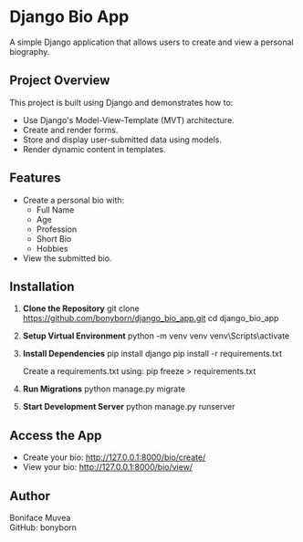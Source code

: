 # Django Bio App

A simple Django application that allows users to create and view a personal biography.

## Project Overview

This project is built using Django and demonstrates how to:
- Use Django's Model-View-Template (MVT) architecture.
- Create and render forms.
- Store and display user-submitted data using models.
- Render dynamic content in templates.

## Features

- Create a personal bio with:
  - Full Name
  - Age
  - Profession
  - Short Bio
  - Hobbies
- View the submitted bio.

## Installation

1. **Clone the Repository**
   git clone https://github.com/bonyborn/django_bio_app.git
   cd django_bio_app

2. **Setup Virtual Environment**
   python -m venv venv
   venv\Scripts\activate

3. **Install Dependencies**
   pip install django
   pip install -r requirements.txt

   Create a requirements.txt using:
   pip freeze > requirements.txt

4. **Run Migrations**
   python manage.py migrate

5. **Start Development Server**
   python manage.py runserver

## Access the App

- Create your bio: http://127.0.0.1:8000/bio/create/
- View your bio: http://127.0.0.1:8000/bio/view/

## Author

Boniface Muvea  
GitHub: bonyborn